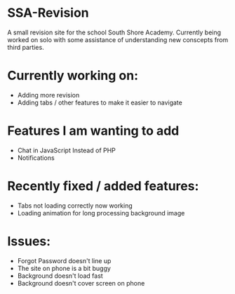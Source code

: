 # SSA-Revision
A small revision site for the school South Shore Academy. Currently being worked on solo with some assistance of understanding new conscepts from third parties.

# Currently working on:
* Adding more revision
* Adding tabs / other features to make it easier to navigate

# Features I am wanting to add
* Chat in JavaScript Instead of PHP
* Notifications

# Recently fixed / added features:
* Tabs not loading correctly now working
* Loading animation for long processing background image

# Issues:
* Forgot Password doesn't line up
* The site on phone is a bit buggy
* Background doesn't load fast
* Background doesn't cover screen on phone



